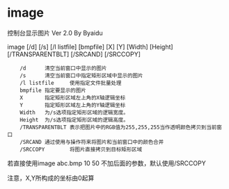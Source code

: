 # image
控制台显示图片
Ver 2.0 By Byaidu

image [/d] [/s] [/l listfile] [bmpfile] [X] [Y] [Width] [Height] [/TRANSPARENTBLT] [/SRCAND] [/SRCCOPY]

        /d      清空当前窗口中显示的图片
        /s      清空当前窗口中指定矩形区域中显示的图片
        /l listfile     使用指定文件批量处理
        bmpfile 指定要显示的图片
        X       指定矩形区域左上角的X轴逻辑坐标
        Y       指定矩形区域左上角的Y轴逻辑坐标
        Width   为/s选项指定矩形区域的逻辑宽度。
        Height  为/s选项指定矩形区域的逻辑高度。
        /TRANSPARENTBLT 表示把图片中的RGB值为255,255,255当作透明颜色拷贝到当前窗口
        /SRCAND 通过使用与操作符来将图片和当前窗口中的颜色合并
        /SRCCOPY        将图片直接拷贝到目标矩形区域

若直接使用image abc.bmp 10 50 不加后面的参数，默认使用/SRCCOPY

注意，X,Y所构成的坐标由0起算

